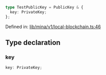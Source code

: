 ```ts
type TestPublicKey = PublicKey & {
  key: PrivateKey;
};
```

Defined in: [lib/mina/v1/local-blockchain.ts:46](https://github.com/o1-labs/o1js/blob/89b7d1522af805d6d4c45a96d7a9cbc29a457aec/src/lib/mina/v1/local-blockchain.ts#L46)

## Type declaration

### key

```ts
key: PrivateKey;
```
